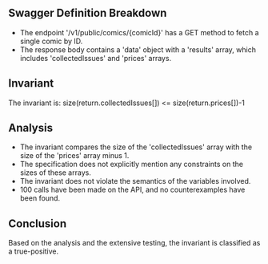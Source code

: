 ## Swagger Definition Breakdown
- The endpoint '/v1/public/comics/{comicId}' has a GET method to fetch a single comic by ID.
- The response body contains a 'data' object with a 'results' array, which includes 'collectedIssues' and 'prices' arrays.

## Invariant
The invariant is: size(return.collectedIssues[]) <= size(return.prices[])-1

## Analysis
- The invariant compares the size of the 'collectedIssues' array with the size of the 'prices' array minus 1.
- The specification does not explicitly mention any constraints on the sizes of these arrays.
- The invariant does not violate the semantics of the variables involved.
- 100 calls have been made on the API, and no counterexamples have been found.

## Conclusion
Based on the analysis and the extensive testing, the invariant is classified as a true-positive.
